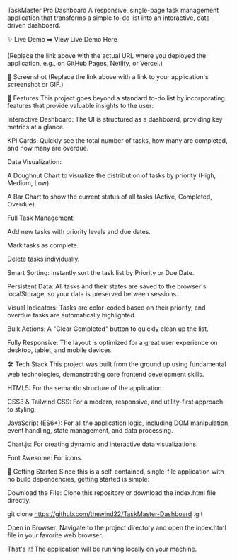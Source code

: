 TaskMaster Pro Dashboard
A responsive, single-page task management application that transforms a simple to-do list into an interactive, data-driven dashboard.

✨ Live Demo
➡️ View Live Demo Here

(Replace the link above with the actual URL where you deployed the application, e.g., on GitHub Pages, Netlify, or Vercel.)

📸 Screenshot
(Replace the link above with a link to your application's screenshot or GIF.)

🚀 Features
This project goes beyond a standard to-do list by incorporating features that provide valuable insights to the user:

Interactive Dashboard: The UI is structured as a dashboard, providing key metrics at a glance.

KPI Cards: Quickly see the total number of tasks, how many are completed, and how many are overdue.

Data Visualization:

A Doughnut Chart to visualize the distribution of tasks by priority (High, Medium, Low).

A Bar Chart to show the current status of all tasks (Active, Completed, Overdue).

Full Task Management:

Add new tasks with priority levels and due dates.

Mark tasks as complete.

Delete tasks individually.

Smart Sorting: Instantly sort the task list by Priority or Due Date.

Persistent Data: All tasks and their states are saved to the browser's localStorage, so your data is preserved between sessions.

Visual Indicators: Tasks are color-coded based on their priority, and overdue tasks are automatically highlighted.

Bulk Actions: A "Clear Completed" button to quickly clean up the list.

Fully Responsive: The layout is optimized for a great user experience on desktop, tablet, and mobile devices.

🛠️ Tech Stack
This project was built from the ground up using fundamental web technologies, demonstrating core frontend development skills.

HTML5: For the semantic structure of the application.

CSS3 & Tailwind CSS: For a modern, responsive, and utility-first approach to styling.

JavaScript (ES6+): For all the application logic, including DOM manipulation, event handling, state management, and data processing.

Chart.js: For creating dynamic and interactive data visualizations.

Font Awesome: For icons.

🏁 Getting Started
Since this is a self-contained, single-file application with no build dependencies, getting started is simple:

Download the File:
Clone this repository or download the index.html file directly.

git clone https://github.com/thewind22/TaskMaster-Dashboard
.git

Open in Browser:
Navigate to the project directory and open the index.html file in your favorite web browser.

That's it! The application will be running locally on your machine.
